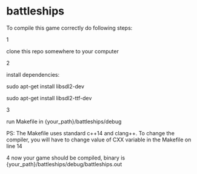 # battleships

To compile this game correctly do following steps:

1

clone this repo somewhere to your computer

2

install dependencies:

sudo apt-get install libsdl2-dev

sudo apt-get install libsdl2-ttf-dev

3

run Makefile in {your_path}/battleships/debug


PS: The Makefile uses standard c++14 and clang++. To change the compiler, 
you will have to change value of CXX variable in the Makefile on line 14

4 now your game should be compiled, binary is {your_path}/battleships/debug/battleships.out
